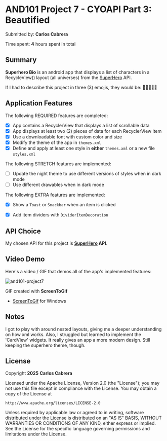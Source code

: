 <!-- (This is a comment) INSTRUCTIONS: Go through this page and fill out any **bolded** entries with their correct values.-->

# AND101 Project 7 - CYOAPI Part 3: Beautified

Submitted by: **Carlos Cabrera**

Time spent: **4** hours spent in total

## Summary

**Superhero Bio** is an android app that displays a list of characters in a RecycleView() layout (all universes) from the [SuperHero](https://superheroapi.com/) API.

If I had to describe this project in three (3) emojis, they would be: **🦇🦇🦇💥🤛**

## Application Features

<!-- (This is a comment) Please be sure to change the [ ] to [x] for any features you completed.  If a feature is not checked [x], you might miss the points for that item! -->

The following REQUIRED features are completed:

- [x] App contains a RecyclerView that displays a list of scrollable data
- [x] App displays at least two (2) pieces of data for each RecyclerView item
- [x] Use a downloadable font with custom color and size
- [x] Modify the theme of the app in `themes.xml`
- [x] Define and apply at least one style in **either** `themes.xml` or a new file `styles.xml`

The following STRETCH features are implemented:

- [ ] Update the night theme to use different versions of styles when in dark mode
- [ ] Use different drawables when in dark mode

The following EXTRA features are implemented:

- [x] Show a `Toast` or `Snackbar` when an item is clicked
- [x] Add item dividers with `DividerItemDecoration`


## API Choice

My chosen API for this project is **[SuperHero](https://superheroapi.com/) API**.

## Video Demo

Here's a video / GIF that demos all of the app's implemented features:


![and101-project7](https://github.com/user-attachments/assets/92c7e7c6-d670-471e-890b-2579c5c4f8db)


GIF created with **ScreenToGif**


- [ScreenToGif](https://www.screentogif.com/) for Windows


## Notes

I got to play with around nested layouts, giving me a deeper understanding on how xml works. Also, I struggled but learned to implement the 'CardView' widgets. It really gives an app a more modern design. Still keeping the superhero theme, though.  

## License

Copyright **2025** **Carlos Cabrera**

Licensed under the Apache License, Version 2.0 (the "License");
you may not use this file except in compliance with the License.
You may obtain a copy of the License at

    http://www.apache.org/licenses/LICENSE-2.0

Unless required by applicable law or agreed to in writing, software
distributed under the License is distributed on an "AS IS" BASIS,
WITHOUT WARRANTIES OR CONDITIONS OF ANY KIND, either express or implied.
See the License for the specific language governing permissions and
limitations under the License.
